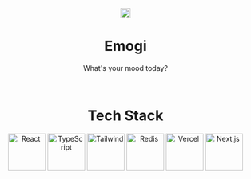 <div align="center">
  <a href="https://www.yunusemre.dev" target="_blank"><img alt="Logo" src="https://github.com/YuunsGit/emogi/assets/42357900/2141848a-a428-41b2-ad45-7e29dcaa9d66" width="20" /></a>
</div>
<h1 align="center">
  Emogi
</h1>
<p align="center">
  What's your mood today?
</p>
<br/>
<h1 align="center">
  Tech Stack
</h1>
<div align="center">
  <img alt="React" src="https://user-images.githubusercontent.com/42357900/218828330-592fc93d-d58f-4c78-95dd-4c48967a1619.png" height="75" />
  <img alt="TypeScript" src="https://user-images.githubusercontent.com/42357900/218827976-5f27e84e-577e-4578-b04a-8de12246274e.png" height="75" />
  <img alt="Tailwind" src="https://user-images.githubusercontent.com/42357900/218828205-2228cc0e-8cdc-4f6a-9dd8-a5793dd8ffe9.svg" width="75" />
  <img alt="Redis" src="https://github.com/YuunsGit/emogi/assets/42357900/f062739b-8da0-4eae-9719-5be09ff7d45b" height="75" />
  <img alt="Vercel" src="https://user-images.githubusercontent.com/42357900/219872747-281e8987-9cbd-4cd9-b068-f0e8e23ad2bf.png" height="75" />
  <img alt="Next.js" src="https://user-images.githubusercontent.com/42357900/218829328-e4d13281-93bf-488d-a36e-29a8c44580e1.svg" height="75" />
</div>
